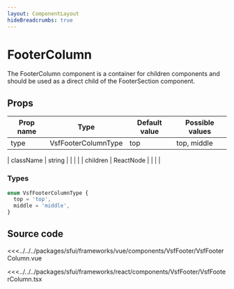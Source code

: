 ```yaml
---
layout: ComponentLayout
hideBreadcrumbs: true
---
```

# FooterColumn

The FooterColumn component is a container for children components and should be used as a direct child of the FooterSection component. 

## Props

| Prop name | Type      | Default value | Possible values   |
|-----------|-----------| ------------- |-------------------|
| type      | VsfFooterColumnType    |     top        | top, middle |                                        |
<!-- react -->
| className | string    |             |                   |                                        |
| children  | ReactNode |             |                   |                                        |
<!-- end react -->

### Types

```ts
enum VsfFooterColumnType {
  top = 'top',
  middle = 'middle',
}
```

## Source code
<!-- vue -->
<<<../../../packages/sfui/frameworks/vue/components/VsfFooter/VsfFooterColumn.vue
<!-- end vue -->
<!-- react -->
<<<../../../packages/sfui/frameworks/react/components/VsfFooter/VsfFooterColumn.tsx
<!-- end react -->

